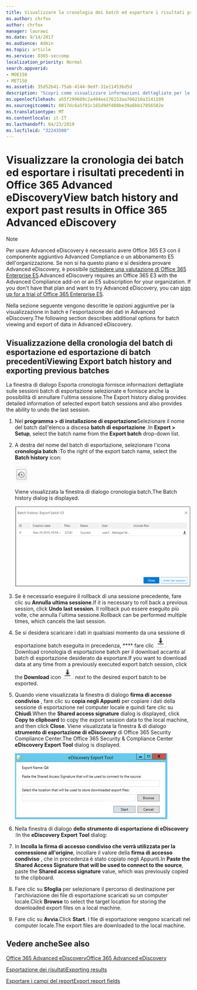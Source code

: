 ```yaml
---
title: Visualizzare la cronologia dei batch ed esportare i risultati precedenti in Office 365 Advanced eDiscovery
ms.author: chrfox
author: chrfox
manager: laurawi
ms.date: 9/14/2017
ms.audience: Admin
ms.topic: article
ms.service: O365-seccomp
localization_priority: Normal
search.appverid:
- MOE150
- MET150
ms.assetid: 35d52b41-75ab-4144-9edf-31e11453bd5d
description: "Scopri come visualizzare informazioni dettagliate per le sessioni batch di esportazione selezionate e come annullare l'ultima sessione di esportazione in Office 365 Advanced eDiscovery.  "
ms.openlocfilehash: a55f299669c2a404ee176153aa766210a3141199
ms.sourcegitcommit: 0017dc6a5f81c165d9dfd88be39a6bb17856582e
ms.translationtype: MT
ms.contentlocale: it-IT
ms.lasthandoff: 04/23/2019
ms.locfileid: "32243508"
---
```

# <a name="view-batch-history-and-export-past-results-in-office-365-advanced-ediscovery"></a><span data-ttu-id="95b44-103">Visualizzare la cronologia dei batch ed esportare i risultati precedenti in Office 365 Advanced eDiscovery</span><span class="sxs-lookup"><span data-stu-id="95b44-103">View batch history and export past results in Office 365 Advanced eDiscovery</span></span>

> [!NOTE]
> <span data-ttu-id="95b44-p101">Per usare Advanced eDiscovery è necessario avere Office 365 E3 con il componente aggiuntivo Advanced Compliance o un abbonamento E5 dell'organizzazione. Se non si ha questo piano e si desidera provare Advanced eDiscovery, è possibile [richiedere una valutazione di Office 365 Enterprise E5](https://go.microsoft.com/fwlink/p/?LinkID=698279).</span><span class="sxs-lookup"><span data-stu-id="95b44-p101">Advanced eDiscovery requires an Office 365 E3 with the Advanced Compliance add-on or an E5 subscription for your organization. If you don't have that plan and want to try Advanced eDiscovery, you can [sign up for a trial of Office 365 Enterprise E5](https://go.microsoft.com/fwlink/p/?LinkID=698279).</span></span> 
  
<span data-ttu-id="95b44-106">Nella sezione seguente vengono descritte le opzioni aggiuntive per la visualizzazione in batch e l'esportazione dei dati in Advanced eDiscovery.</span><span class="sxs-lookup"><span data-stu-id="95b44-106">The following section describes additional options for batch viewing and export of data in Advanced eDiscovery.</span></span> 
  
## <a name="viewing-export-batch-history-and-exporting-previous-batches"></a><span data-ttu-id="95b44-107">Visualizzazione della cronologia del batch di esportazione ed esportazione di batch precedenti</span><span class="sxs-lookup"><span data-stu-id="95b44-107">Viewing Export batch history and exporting previous batches</span></span>

<span data-ttu-id="95b44-108">La finestra di dialogo Esporta cronologia fornisce informazioni dettagliate sulle sessioni batch di esportazione selezionate e fornisce anche la possibilità di annullare l'ultima sessione.</span><span class="sxs-lookup"><span data-stu-id="95b44-108">The Export history dialog provides detailed information of selected export batch sessions and also provides the ability to undo the last session.</span></span>
  
1. <span data-ttu-id="95b44-109">Nel **programma \> di installazione di esportazione**Selezionare il nome del batch dall'elenco a discesa **batch di esportazione** .</span><span class="sxs-lookup"><span data-stu-id="95b44-109">In **Export \> Setup**, select the batch name from the **Export batch** drop-down list.</span></span> 
    
2. <span data-ttu-id="95b44-110">A destra del nome del batch di esportazione, selezionare l'icona **cronologia batch** :</span><span class="sxs-lookup"><span data-stu-id="95b44-110">To the right of the export batch name, select the **Batch history** icon:</span></span> 
    
    ![Icona di esportazione dello storico batch](media/a14f6ef9-0c3c-4851-b65d-9380f2d8a38a.gif)
  
    <span data-ttu-id="95b44-112">Viene visualizzata la finestra di dialogo cronologia batch.</span><span class="sxs-lookup"><span data-stu-id="95b44-112">The Batch history dialog is displayed.</span></span>
    
    ![Esporta storico batch](media/04c5b75c-348c-491d-b4fe-716659333890.png)
  
3. <span data-ttu-id="95b44-114">Se è necessario eseguire il rollback di una sessione precedente, fare clic su **Annulla ultima sessione**.</span><span class="sxs-lookup"><span data-stu-id="95b44-114">If it is necessary to roll back a previous session, click **Undo last session**.</span></span> <span data-ttu-id="95b44-115">Il rollback può essere eseguito più volte, che annulla l'ultima sessione.</span><span class="sxs-lookup"><span data-stu-id="95b44-115">Rollback can be performed multiple times, which cancels the last session.</span></span>
    
4. <span data-ttu-id="95b44-116">Se si desidera scaricare i dati in qualsiasi momento da una sessione di esportazione batch eseguita in precedenza, \*\*\*\* fare clic ![sull'icona](media/de69b920-a6ac-4ddb-b93e-e1cc5888e6c4.gif) Download cronologia di esportazione batch per il download accanto al batch di esportazione desiderato da esportare.</span><span class="sxs-lookup"><span data-stu-id="95b44-116">If you want to download data at any time from a previously executed export batch session, click the **Download** icon ![Export batch history download icon](media/de69b920-a6ac-4ddb-b93e-e1cc5888e6c4.gif) next to the desired export batch to be exported.</span></span> 
    
5. <span data-ttu-id="95b44-117">Quando viene visualizzata la finestra di dialogo **firma di accesso condiviso** , fare clic su **copia negli Appunti** per copiare i dati della sessione di esportazione nel computer locale e quindi fare clic su **Chiudi**.</span><span class="sxs-lookup"><span data-stu-id="95b44-117">When the **Shared access signature** dialog is displayed, click **Copy to clipboard** to copy the export session data to the local machine, and then click **Close**.</span></span> <span data-ttu-id="95b44-118">Viene visualizzata la finestra &amp; di dialogo **strumento di esportazione di eDiscovery** di Office 365 Security Compliance Center.</span><span class="sxs-lookup"><span data-stu-id="95b44-118">The Office 365 Security &amp; Compliance Center **eDiscovery Export Tool** dialog is displayed.</span></span> 
    
    ![Finestra di dialogo Esporta eDiscovery](media/01f79d2d-6da0-45e6-9c6f-ab12347572cb.gif)
  
6. <span data-ttu-id="95b44-120">Nella finestra di dialogo **dello strumento di esportazione di eDiscovery** :</span><span class="sxs-lookup"><span data-stu-id="95b44-120">In the **eDiscovery Export Tool** dialog:</span></span> 
    
1. <span data-ttu-id="95b44-121">In **Incolla la firma di accesso condiviso che verrà utilizzata per la connessione all'origine**, incollare il valore della **firma di accesso condiviso** , che in precedenza è stato copiato negli Appunti.</span><span class="sxs-lookup"><span data-stu-id="95b44-121">In **Paste the Shared Access Signature that will be used to connect to the source**, paste the **Shared access signature** value, which was previously copied to the clipboard.</span></span> 
    
2. <span data-ttu-id="95b44-122">Fare clic su **Sfoglia** per selezionare il percorso di destinazione per l'archiviazione dei file di esportazione scaricati su un computer locale.</span><span class="sxs-lookup"><span data-stu-id="95b44-122">Click **Browse** to select the target location for storing the downloaded export files on a local machine.</span></span> 
    
3. <span data-ttu-id="95b44-123">Fare clic su **Avvia**.</span><span class="sxs-lookup"><span data-stu-id="95b44-123">Click **Start**.</span></span> <span data-ttu-id="95b44-124">I file di esportazione vengono scaricati nel computer locale.</span><span class="sxs-lookup"><span data-stu-id="95b44-124">The export files are downloaded to the local machine.</span></span> 
    
## <a name="see-also"></a><span data-ttu-id="95b44-125">Vedere anche</span><span class="sxs-lookup"><span data-stu-id="95b44-125">See also</span></span>

[<span data-ttu-id="95b44-126">Office 365 Advanced eDiscovery</span><span class="sxs-lookup"><span data-stu-id="95b44-126">Office 365 Advanced eDiscovery</span></span>](office-365-advanced-ediscovery.md)
  
[<span data-ttu-id="95b44-127">Esportazione dei risultati</span><span class="sxs-lookup"><span data-stu-id="95b44-127">Exporting results </span></span>](export-results-in-advanced-ediscovery.md)

[<span data-ttu-id="95b44-128">Esportare i campi del report</span><span class="sxs-lookup"><span data-stu-id="95b44-128">Export report fields</span></span>](export-report-fields-in-advanced-ediscovery.md)

